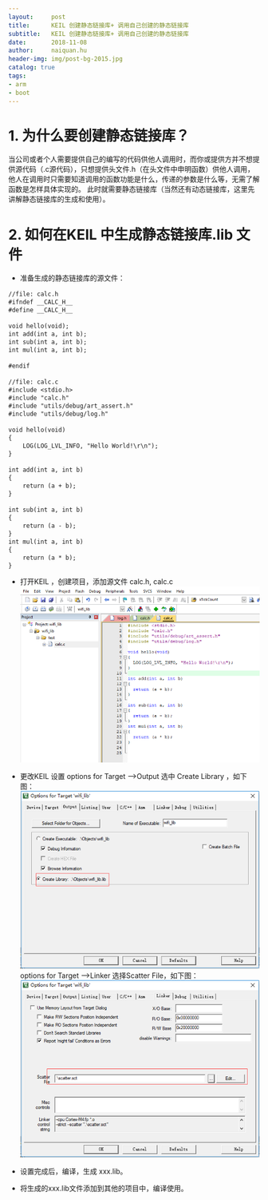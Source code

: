 ```yaml
---
layout:     post
title:      KEIL 创建静态链接库+ 调用自己创建的静态链接库
subtitle:   KEIL 创建静态链接库+ 调用自己创建的静态链接库
date:       2018-11-08
author:     naiquan.hu
header-img: img/post-bg-2015.jpg
catalog: true
tags:
- arm
- boot
---
```


# 1. 为什么要创建静态链接库？

当公司或者个人需要提供自己的编写的代码供他人调用时，而你或提供方并不想提供源代码（.c源代码），只想提供头文件.h（在头文件中申明函数）供他人调用，他人在调用时只需要知道调用的函数功能是什么，传递的参数是什么等，无需了解函数是怎样具体实现的。 此时就需要静态链接库（当然还有动态链接库，这里先讲解静态链接库的生成和使用）。

# 2. 如何在KEIL 中生成静态链接库.lib 文件
+ 准备生成的静态链接库的源文件：

```
//file: calc.h
#ifndef __CALC_H__
#define __CALC_H__

void hello(void);
int add(int a, int b);
int sub(int a, int b);
int mul(int a, int b);

#endif

//file: calc.c
#include <stdio.h>
#include "calc.h"
#include "utils/debug/art_assert.h"
#include "utils/debug/log.h"

void hello(void)
{
	LOG(LOG_LVL_INFO, "Hello World!\r\n");
}

int add(int a, int b)
{
	return (a + b);
}

int sub(int a, int b)
{
	return (a - b);
}
int mul(int a, int b)
{
	return (a * b);
}
```

+ 打开KEIL ，创建项目，添加源文件 calc.h, calc.c
![](/images/blog/00019.png)

+ 更改KEIL 设置
options for  Target   -->Output  选中 Create Library ，如下图：
![](/images/blog/00020.png)
options for  Target   -->Linker  选择Scatter File，如下图：
![](/images/blog/00021.png)

+ 设置完成后，编译，生成 xxx.lib。
+ 将生成的xxx.lib文件添加到其他的项目中，编译使用。